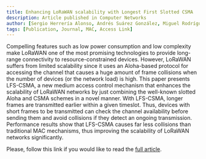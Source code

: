 ```yaml
---
title: Enhancing LoRaWAN scalability with Longest First Slotted CSMA
description: Article published in Computer Networks
author: [Sergio Herrería Alonso, Andrés Suárez González, Miguel Rodríguez Pérez, Cándido López García]
tags: [Publication, Journal, MAC, Access Link]
---
```

Compelling features such as low power consumption and low complexity make LoRaWAN one of the most promising technologies to provide long-range connectivity to resource-constrained devices. However, LoRaWAN suffers from limited scalability since it uses an Aloha-based protocol for accessing the channel that causes a huge amount of frame collisions when the number of devices (or the network load) is high. This paper presents LFS-CSMA, a new medium access control mechanism that enhances the scalability of LoRaWAN networks by just combining the well-known slotted Aloha and CSMA schemes in a novel manner. With LFS-CSMA, longer frames are transmitted earlier within a given timeslot. Thus, devices with short frames to be transmitted can check the channel availability before sending them and avoid collisions if they detect an ongoing transmission. Performance results show that LFS-CSMA causes far less collisions than traditional MAC mechanisms, thus improving the scalability of LoRaWAN networks significantly.

Please, follow this link if you would like to read the [full article](https://www.sciencedirect.com/science/article/pii/S138912862200322X).
